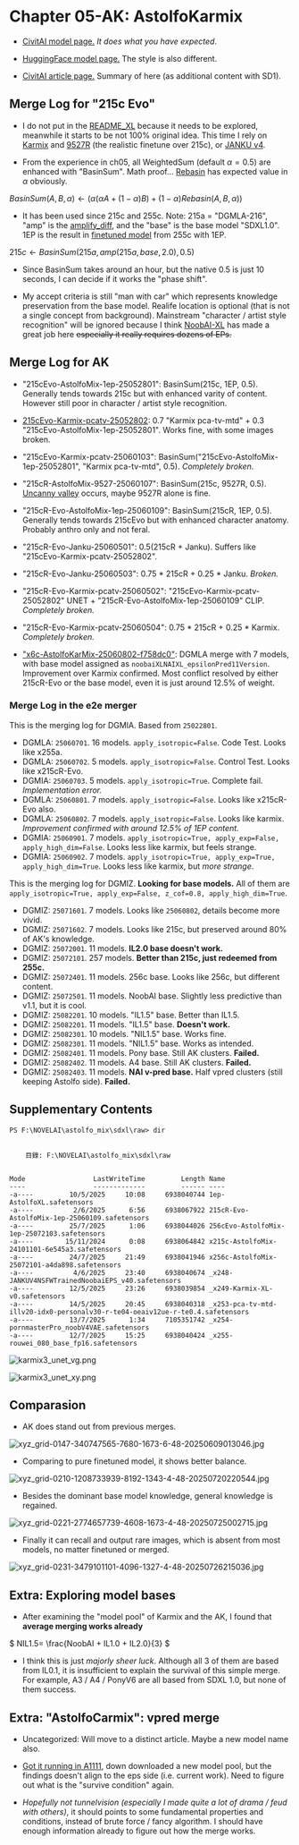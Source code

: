 # Chapter 05-AK: AstolfoKarmix #

- [CivitAI model page.](https://civitai.com/models/1671685) *It does what you have expected*.

- [HuggingFace model page.](https://huggingface.co/6DammK9/AstolfoMix-XL) The style is also different.

- [CivitAI article page.](https://civitai.com/articles/3409) Summary of here (as additional content with SD1).

## Merge Log for "215c Evo" ##

- I do not put in the [README_XL](./README_XL.MD) because it needs to be explored, meanwhile it starts to be not 100% original idea. This time I rely on [Karmix](../ch02/karmix.md) and [9527R](https://civitai.com/models/176449/9527-detail-realistic-xl) (the realistic finetune over 215c), or [JANKU v4](https://civitai.com/models/1277670/janku-v4-nsfw-trained-noobai-eps-rouwei-illustrious-xl).

- From the experience in ch05, all WeightedSum (default $\alpha=0.5$) are enhanced with "BasinSum". Math proof... [Rebasin](../ch01/readme.md) has expected value in $\alpha$ obviously.

${BasinSum}(A,B,\alpha) \leftarrow ( \alpha (\alpha A + (1-\alpha) B) + (1-\alpha) Rebasin(A,B,\alpha) )$

- It has been used since 215c and 255c. Note: 215a = "DGMLA-216", "amp" is the [amplify_diff](./amplify_diff.ipynb), and the "base" is the base model "SDXL1.0". 1EP is the result in [finetuned model](../ch06/) from 255c with 1EP.

${215c} \leftarrow {BasinSum}(215a,amp(215a,base,2.0),0.5)$

- Since BasinSum takes around an hour, but the native 0.5 is just 10 seconds, I can decide if it works the "phase shift".

- My accept criteria is still "man with car" which represents knowledge preservation from the base model. Realife location is optional (that is not a single concept from background). Mainstream "character / artist style recognition" will be ignored because I think [NoobAI-XL](https://civitai.com/models/833294/noobai-xl-nai-xl) has made a great job here ~~especially it really requires dozens of EPs.~~

## Merge Log for AK ##

- "215cEvo-AstolfoMix-1ep-25052801": BasinSum(215c, 1EP, 0.5). Generally tends towards 215c but with enhanced varity of content. However still poor in character / artist style recognition.

- [215cEvo-Karmix-pcatv-25052802](https://huggingface.co/6DammK9/AstolfoMix-XL/blob/main/215cEvo-Karmix-pcatv-25052802.safetensors): 0.7 "Karmix pca-tv-mtd" + 0.3 "215cEvo-AstolfoMix-1ep-25052801". Works fine, with some images broken.

- "215cEvo-Karmix-pcatv-25060103": BasinSum("215cEvo-AstolfoMix-1ep-25052801", "Karmix pca-tv-mtd", 0.5). *Completely broken.*

- "215cR-AstolfoMix-9527-25060107": BasinSum(215c, 9527R, 0.5). [Uncanny valley](https://en.wikipedia.org/wiki/Uncanny_valley) occurs, maybe 9527R alone is fine.

- "215cR-Evo-AstolfoMix-1ep-25060109": BasinSum(215cR, 1EP, 0.5). Generally tends towards 215cEvo but with enhanced character anatomy. Probably anthro only and not feral.

- "215cR-Evo-Janku-25060501": 0.5(215cR + Janku). Suffers like "215cEvo-Karmix-pcatv-25052802".

- "215cR-Evo-Janku-25060503": 0.75 * 215cR + 0.25 * Janku. *Broken.*

- "215cR-Evo-Karmix-pcatv-25060502": "215cEvo-Karmix-pcatv-25052802" UNET + "215cR-Evo-AstolfoMix-1ep-25060109" CLIP. *Completely broken.*

- "215cR-Evo-Karmix-pcatv-25060504": 0.75 * 215cR + 0.25 * Karmix. *Completely broken.*

- ["x6c-AstolfoKarMix-25060802-f758dc0"](https://huggingface.co/6DammK9/AstolfoMix-XL/blob/main/x6c-AstolfoKarMix-25060802-f758dc0.safetensors): DGMLA merge with 7 models, with base model assigned as `noobaiXLNAIXL_epsilonPred11Version`. Improvement over Karmix confirmed. Most conflict resolved by either 215cR-Evo or the base model, even it is just around 12.5% of weight.

### Merge Log in the e2e merger ###

This is the merging log for DGMIA. Based from `25022801`.
- DGMLA: `25060701`. 16 models. `apply_isotropic=False`. Code Test. Looks like x255a.
- DGMLA: `25060702`. 5 models. `apply_isotropic=False`. Control Test. Looks like x215cR-Evo.
- DGMIA: `25060703`. 5 models. `apply_isotropic=True`. Complete fail. *Implementation error.*
- DGMLA: `25060801`. 7 models. `apply_isotropic=False`. Looks like x215cR-Evo also.
- DGMLA: `25060802`. 7 models. `apply_isotropic=False`. Looks like karmix. *Improvement confirmed with around 12.5% of 1EP content.*
- DGMIA: `25060901`. 7 models. `apply_isotropic=True, apply_exp=False, apply_high_dim=False`. Looks less like karmix, but feels strange.
- DGMIA: `25060902`. 7 models. `apply_isotropic=True, apply_exp=True, apply_high_dim=True`. Looks less like karmix, but *more strange*.

This is the merging log for DGMIZ. **Looking for base models.** All of them are `apply_isotropic=True, apply_exp=False, z_cof=0.8, apply_high_dim=True`.
- DGMIZ: `25071601`. 7 models. Looks like `25060802`, details become more vivid.
- DGMIZ: `25071602`. 7 models. Looks like 215c, but preserved around 80% of AK's knowledge.
- DGMIZ: `25072001`. 11 models. **IL2.0 base doesn't work.**
- DGMIZ: `25072101`. 257 models. **Better than 215c, just redeemed from 255c.**
- DGMIZ: `25072401`. 11 models. 256c base. Looks like 256c, but different content.
- DGMIZ: `25072501`. 11 models. NoobAI base. Slightly less predictive than v1.1, but it is cool.
- DGMIZ: `25082201`. 10 models. "IL1.5" base. Better than IL1.5.
- DGMIZ: `25082201`. 11 models. "IL1.5" base. **Doesn't work.**
- DGMIZ: `25082301`. 10 models. "NIL1.5" base. Works fine.
- DGMIZ: `25082301`. 11 models. "NIL1.5" base. Works as intended.
- DGMIZ: `25082401`. 11 models. Pony base. Still AK clusters. **Failed.**
- DGMIZ: `25082402`. 11 models. A4 base. Still AK clusters. **Failed.**
- DGMIZ: `25082403`. 11 models. **NAI v-pred base.** Half vpred clusters (still keeping Astolfo side). **Failed.**

## Supplementary Contents ##

```log
PS F:\NOVELAI\astolfo_mix\sdxl\raw> dir


    目錄: F:\NOVELAI\astolfo_mix\sdxl\raw


Mode                 LastWriteTime         Length Name
----                 -------------         ------ ----
-a----         10/5/2025     10:08     6938040744 1ep-AstolfoXL.safetensors
-a----          2/6/2025      6:56     6938067922 215cR-Evo-AstolfoMix-1ep-25060109.safetensors
-a----         25/7/2025      1:06     6938044026 256cEvo-AstolfoMix-1ep-25072103.safetensors
-a----        15/11/2024      0:08     6938064842 x215c-AstolfoMix-24101101-6e545a3.safetensors
-a----         24/7/2025     21:49     6938041946 x256c-AstolfoMix-25072101-a4da898.safetensors
-a----          4/6/2025     23:40     6938040674 _x248-JANKUV4NSFWTrainedNoobaiEPS_v40.safetensors
-a----         12/5/2025     23:26     6938039854 _x249-Karmix-XL-v0.safetensors
-a----         14/5/2025     20:45     6938040318 _x253-pca-tv-mtd-illv20-idx0-personalv30-r-te04-oeaiv12ue-r-te0.4.safetensors
-a----         13/7/2025      1:34     7105351742 _x254-pornmasterPro_noobV4VAE.safetensors
-a----         12/7/2025     15:25     6938040424 _x255-rouwei_080_base_fp16.safetensors
```

![karmix3_unet_vg.png](../ch03/v2a/img/karmix3_unet_vg.png)

![karmix3_unet_xy.png](../ch03/v2a/img/karmix3_unet_xy.png)

## Comparasion ##

- AK does stand out from previous merges.

![xyz_grid-0147-340747565-7680-1673-6-48-20250609013046.jpg](./img/xyz_grid-0147-340747565-7680-1673-6-48-20250609013046.jpg)

- Comparing to pure finetuned model, it shows better balance.

![xyz_grid-0210-1208733939-8192-1343-4-48-20250720220544.jpg](./img/xyz_grid-0210-1208733939-8192-1343-4-48-20250720220544.jpg)

- Besides the dominant base model knowledge, general knowledge is regained.

![xyz_grid-0221-2774657739-4608-1673-4-48-20250725002715.jpg](./img/xyz_grid-0221-2774657739-4608-1673-4-48-20250725002715.jpg)

- Finally it can recall and output rare images, which is absent from most models, no matter finetuned or merged.

![xyz_grid-0231-3479101101-4096-1327-4-48-20250726215036.jpg](./img/xyz_grid-0231-3479101101-4096-1327-4-48-20250726215036.jpg)

## Extra: Exploring model bases ##

- After examining the "model pool" of Karmix and the AK, I found that **average merging works already**

$ NIL1.5= \frac{NoobAI + IL1.0 + IL2.0}{3}  $

- I think this is just *majorly sheer luck*. Although all 3 of them are based from IL0.1, it is insufficient to explain the survival of this simple merge. For example, A3 / A4 / PonyV6 are all based from SDXL 1.0, but none of them success.

## Extra: "AstolfoCarmix": vpred merge ##

- Uncategorized: Will move to a distinct article. Maybe a new model name also.

- [Got it running in A1111](../ch01/vpred.md#extra-sdxl-vpred-in-a1111), down downloaded a new model pool, but the findings doesn't align to the eps side (i.e. current work). Need to figure out what is the "survive condition" again.

- *Hopefully not tunnelvision (especially I made quite a lot of drama / feud with others)*, it should points to some fundamental properties and conditions, instead of brute force / fancy algorithm. I should have enough information already to figure out how the merge works.
